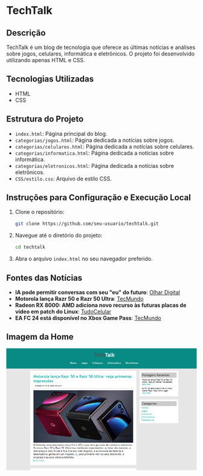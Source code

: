 # TechTalk

## Descrição
TechTalk é um blog de tecnologia que oferece as últimas notícias e análises sobre jogos, celulares, informática e eletrônicos. O projeto foi desenvolvido utilizando apenas HTML e CSS.

## Tecnologias Utilizadas
- HTML
- CSS

## Estrutura do Projeto
- `index.html`: Página principal do blog.
- `categorias/jogos.html`: Página dedicada a notícias sobre jogos.
- `categorias/celulares.html`: Página dedicada a notícias sobre celulares.
- `categorias/informatica.html`: Página dedicada a notícias sobre informática.
- `categorias/eletronicos.html`: Página dedicada a notícias sobre eletrônicos.
- `CSS/estilo.css`: Arquivo de estilo CSS.

## Instruções para Configuração e Execução Local
1. Clone o repositório:
    ```bash
    git clone https://github.com/seu-usuario/techtalk.git
    ```
2. Navegue até o diretório do projeto:
    ```bash
    cd techtalk
    ```
3. Abra o arquivo `index.html` no seu navegador preferido.

## Fontes das Notícias
- **IA pode permitir conversas com seu "eu" do futuro**: [Olhar Digital](https://olhardigital.com.br/2024/06/24/pro/ia-pode-permitir-conversas-com-seu-eu-do-futuro/)
- **Motorola lança Razr 50 e Razr 50 Ultra**: [TecMundo](https://www.tecmundo.com.br/dispositivos-moveis/286318-motorola-lanca-dobraveis-razr-50-razr-50-ultra-tela-gigante-primeiras-impressoes.htm)
- **Radeon RX 8000: AMD adiciona novo recurso às futuras placas de vídeo em patch do Linux**: [TudoCelular](https://www.tudocelular.com/curiosidade/noticias/n222815/amd-radeon-rx-8000-placas-video-patch-linux.html)
- **EA FC 24 está disponível no Xbox Game Pass**: [TecMundo](https://www.tecmundo.com.br/voxel/286325-ea-fc-24-disponivel-xbox-game-pass-veja-jogar.htm)

## Imagem da Home
![Home do TechTalk](techtalk/Imagens/Home.png)
